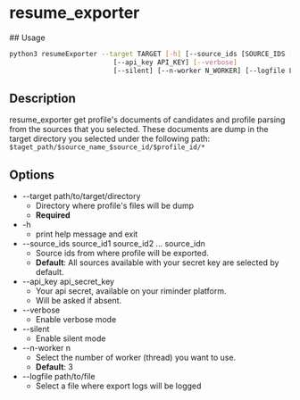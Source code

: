 # resume_exporter

## Usage

```sh
python3 resumeExporter --target TARGET [-h] [--source_ids [SOURCE_IDS [SOURCE_IDS ...]]]
                          [--api_key API_KEY] [--verbose]
                          [--silent] [--n-worker N_WORKER] [--logfile LOGFILE]
```

## Description
  resume_exporter get profile's documents of candidates and profile parsing from the sources that you selected.
  These documents are dump in the target directory you selected under the following path: `$taget_path/$source_name_$source_id/$profile_id/*`

## Options
* --target path/to/target/directory
  * Directory where profile's files will be dump
  * **Required**
* -h
  * print help message and exit
* --source_ids source_id1 source_id2 ... source_idn
  * Source ids from where profile will be exported.
  * **Default**: All sources available with your secret key are selected by default.
* --api_key api_secret_key
  * Your api secret, available on your riminder platform.
  * Will be asked if absent.
* --verbose
  * Enable verbose mode
* --silent
  * Enable silent mode
* --n-worker n
  * Select the number of worker (thread) you want to use.
  * **Default**: 3
* --logfile path/to/file
  * Select a file where export logs will be logged

